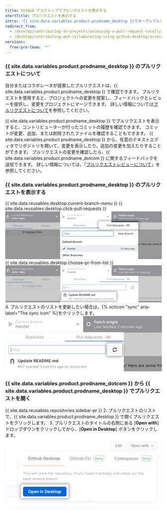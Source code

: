 ```yaml
---
title: GitHub デスクトップでプルリクエストを表示する
shortTitle: プルリクエストを表示する
intro: '{{ site.data.variables.product.prodname_desktop }}でオープンプルリクエストで提案された変更を見ることができます。'
redirect_from:
  - /desktop/contributing-to-projects/accessing-a-pull-request-locally
  - /desktop/contributing-and-collaborating-using-github-desktop/accessing-a-pull-request-locally
versions:
  free-pro-team: '*'
---
```


### {{ site.data.variables.product.prodname_desktop }} のプルリクエストについて
自分またはコラボレータが提案したプルリクエストは、{{ site.data.variables.product.prodname_desktop }} で確認できます。 プルリクエストを使用すると、プロジェクトへの変更を提案し、フィードバックとレビューを提供し、変更をプロジェクトにマージできます。 詳しい情報については[プルリクエストについて](/github/collaborating-with-issues-and-pull-requests/about-pull-requests)を参照してください。

{{ site.data.variables.product.prodname_desktop }} でプルリクエストを表示すると、コントリビューターが行ったコミットの履歴を確認できます。 コミットが変更、追加、または削除されたファイルを確認することもできます。 {{ site.data.variables.product.prodname_desktop }} から、任意のテキストエディタでリポジトリを開いて、変更を表示したり、追加の変更を加えたりすることができます。 プルリクエストの変更を確認したら、{{ site.data.variables.product.prodname_dotcom }} に関するフィードバックを送信できます。 詳しい情報については、「[プルリクエストレビューについて](/github/collaborating-with-issues-and-pull-requests/about-pull-request-reviews)」を参照してください。

### {{ site.data.variables.product.prodname_desktop }} のプルリクエストを表示する
{{ site.data.reusables.desktop.current-branch-menu }}
{{ site.data.reusables.desktop.click-pull-requests }}
  ![[Current Branch] のドロップダウンメニュー内にある [Pull Requests] タブ](/assets/images/help/desktop/branch-drop-down-pull-request-tab.png)
{{ site.data.reusables.desktop.choose-pr-from-list }}
  ![リポジトリ内のオープンプルリクエストのリスト](/assets/images/help/desktop/click-pull-request.png)
4. プルリクエストのリストを更新したい場合は、{% octicon "sync" aria-label="The sync icon" %}をクリックします。 ![更新するための [Sync] ボタン](/assets/images/help/desktop/pull-request-list-sync.png)

### {{ site.data.variables.product.prodname_dotcom }} から {{ site.data.variables.product.prodname_desktop }} でプルリクエストを開く
{{ site.data.reusables.repositories.sidebar-pr }}
2. プルリクエストのリストで、{{ site.data.variables.product.prodname_desktop }} で開くプルリクエストをクリックします。
3. プルリクエストのタイトルの右側にある [**Open with**] ドロップダウンをクリックしてから、[**Open in Desktop**] ボタンをクリックします。 ![[Open in Desktop] ボタン](/assets/images/help/desktop/open-pr-in-desktop-button.png)
